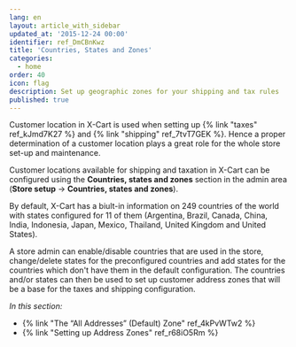 ```yaml
---
lang: en
layout: article_with_sidebar
updated_at: '2015-12-24 00:00'
identifier: ref_DmCBnKwz
title: 'Countries, States and Zones'
categories:
  - home
order: 40
icon: flag
description: Set up geographic zones for your shipping and tax rules
published: true
---
```

Customer location in X-Cart is used when setting up {% link "taxes" ref_kJmd7K27 %} and {% link "shipping" ref_7tvT7GEK %}. Hence a proper determination of a customer location plays a great role for the whole store set-up and maintenance.

Customer locations available for shipping and taxation in X-Cart can be configured using the **Countries, states and zones** section in the admin area (**Store setup** -> **Countries, states and zones**).

By default, X-Cart has a biult-in information on 249 countries of the world with states configured for 11 of them (Argentina, Brazil, Canada, China, India, Indonesia, Japan, Mexico, Thailand, United Kingdom and United States). 

A store admin can enable/disable countries that are used in the store, change/delete states for the preconfigured countries and add states for the countries which don't have them in the default configuration. The countries and/or states can then be used to set up customer address zones that will be a base for the taxes and shipping configuration.

_In this section:_

*   {% link "The “All Addresses” (Default) Zone" ref_4kPvWTw2 %}
*   {% link "Setting up Address Zones" ref_r68iO5Rm %}

